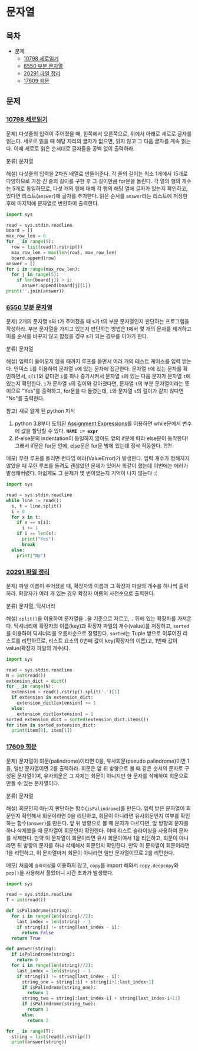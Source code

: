 # 문자열

## 목차

- 문제
  - [10798 세로읽기](https://www.acmicpc.net/problem/10798)
  - [6550 부분 문자열](https://www.acmicpc.net/problem/6550)
  - [20291 파일 정리](https://www.acmicpc.net/problem/20291)
  - [17609 회문](https://www.acmicpc.net/problem/17609)



## 문제

### [10798 세로읽기](https://www.acmicpc.net/problem/10798)

문제) 다섯줄의 입력이 주어졌을 때, 왼쪽에서 오른쪽으로, 위에서 아래로 세로로 글자를 읽는다. 세로로 읽을 때 해당 자리의 글자가 없으면, 읽지 않고 그 다음 글자를 계속 읽는다. 이때 세로로 읽은 순서대로 글자들을 공백 없이 출력하라.

분류) 문자열

해설) 다섯줄의 입력을 2차원 배열로 만들어준다. 각 줄의 길이는 최소 1개에서 15개로 다양하므로 가장 긴 줄의 길이를 구한 후 그 길이만큼 for문을 돌린다. 각 열의 행의 개수는 5개로 동일하므로, 다섯 개의 행에 대해 각 행의 해당 열에 글자가 있는지 확인하고, 있다면 리스트(`answer`)에 글자를 추가한다. 읽은 순서를 `answer`라는 리스트에 저장한 후에 마지막에 문자열로 변환하여 출력한다. 

```python
import sys

read = sys.stdin.readline
board = []
max_row_len = 0
for _ in range(5):
  row = list(read().rstrip())
  max_row_len = max(len(row), max_row_len)
  board.append(row)
answer = []
for i in range(max_row_len):
  for j in range(5):
    if len(board[j]) > i:
      answer.append(board[j][i])
print(''.join(answer))
```



### [6550 부분 문자열](https://www.acmicpc.net/problem/6550)

문제) 2개의 문자열 s와 t가 주어졌을 때 s가 t의 부분 문자열인지 판단하는 프로그램을 작성하라. 부분 문자열을 가지고 있는지 판단하는 방법은 t에서 몇 개의 문자를 제거하고 이를 순서를 바꾸지 않고 합쳤을 경우 s가 되는 경우를 이야기 한다.

분류) 문자열

해설) 입력이 들어오지 않을 때까지 루프를 돌면서 여러 개의 테스트 케이스를 입력 받는다. 인덱스 `i`를 이용하여 문자열 `s`에 있는 문자에 접근한다. 문자열 `t`에 있는 문자를 확인하면서, `s[i]`와 같다면 `i`를 하나 증가시켜서 문자열 `s`에 있는 다음 문자가 문자열 `t`에 있는지 확인한다. `i`가 문자열 `s`의 길이와 같아졌다면, 문자열 `t`의 부분 문자열이라는 뜻이므로 "Yes"를 출력하고, for문을 다 돌렸는데, `i`와 문자열 `s`의 길이가 같지 않다면 "No"를 출력한다.

참고) 새로 알게 된 python 지식

1. python 3.8부터 도입된 [Assignment Expressions](https://peps.python.org/pep-0572/)를 이용하면 while문에서 변수에 값을 할당할 수 있다. **`NAME := expr`**
2. if-else문의 indentation이 동일하지 않아도 앞의 if문에 따라 else문이 동작한다! 그래서 if문은 for문 안에, else문은 for문 밖에 있는데 정삭 작동한다. ?!?!

메모) 무한 루프를 돌리면 런타임 에러(ValueError)가 발생한다. 입력 개수가 정해지지 않았을 때 무한 루프를 돌려도 괜찮았던 문제가 있어서 똑같이 했는데 이번에는 에러가 발생해버렸다. 아쉽게도 그 문제가 몇 번이었는지 기억이 나지 않는다 :(

```python
import sys

read = sys.stdin.readline
while line := read():
  s, t = line.split()
  i = 0
  for x in t:
    if x == s[i]:
      i += 1
    if i == len(s):
      print("Yes")
      break
  else:
    print("No")
```



### [20291 파일 정리](https://www.acmicpc.net/problem/20291)

문제) 파일 이름이 주어졌을 때, 확장자의 이름과 그 확장자 파일의 개수를 하나씩 출력하라. 확장자가 여러 개 있는 경우 확장자 이름의 사전순으로 출력한다.

분류) 문자열, 딕셔너리

해설) `split()`을 이용하여 문자열을 `.`을 기준으로 자르고, `.` 뒤에 있는 확장자를 가져온다. 딕셔너리에 확장자의 이름(key)과 확장자 파일의 개수(value)를 저장하고, `sorted`를 이용하여 딕셔너리를 오름차순으로 정렬한다. `sorted`는 Tuple 쌍으로 이루어진 리스트를 리턴하므로, 리스트 요소의 0번째 값이 key(확장자의 이름)고, 1번째 값이 value(확장자 파일의 개수)다.

```python
import sys

read = sys.stdin.readline
N = int(read())
extension_dict = dict()
for _ in range(N):
  extension = read().rstrip().split('.')[1]
  if extension in extension_dict:
    extension_dict[extension] += 1
  else:
    extension_dict[extension] = 1
sorted_extension_dict = sorted(extension_dict.items())
for item in sorted_extension_dict:
  print(item[0], item[1])
```



### [17609 회문](https://www.acmicpc.net/problem/17609)

문제) 문자열이 회문(palindrome)이라면 0을, 유사회문(pseudo palindrome)이면 1을, 일반 문자열이면 2를 출력하라. 회문은 앞 뒤 방향으로 볼 때 같은 순서의 문자로 구성된 문자열이며, 유사회문은 그 자체는 회문이 아니지만 한 문자를 삭제하여 회문으로 만들 수 있는 문자열이다.  

분류) 문자열

해설) 회문인지 아닌지 판단하는 함수(`isPalindrome`)를 만든다. 입력 받은 문자열이 회문인지 확인해서 회문이라면 0을 리턴하고, 회문이 아니라면 유사회문인지 여부를 확인하는 함수(`answer`)를 만든다. 앞 뒤 방향으로 볼 때 문자가 다르다면, 앞 방향의 문자를 하나 삭제했을 때 문자열이 회문인지 확인한다. 이때 리스트 슬라이싱을 사용하여 문자를 삭제한다. 만약 이 문자열이 회문이라면 유사 회문이여서 1을 리턴하고, 회문이 아니라면 뒤 방향의 문자를 하나 삭제해서 회문인지 확인한다. 만약 이 문자열이 회문이라면 1을 리턴하고, 이 문자열마저 회문이 아니라면 일반 문자열이므로 2를 리턴한다.   

메모) 처음에 `슬라이싱`을 이용하지 않고, `copy`를 import 해와서 `copy.deepcopy`와 `pop()`을 사용해서 풀었더니 시간 초과가 발생했다. 

```python
import sys

read = sys.stdin.readline
T = int(read())

def isPalindrome(string):
  for i in range(len(string)//2):
    last_index = len(string) - 1
    if string[i] != string[last_index - i]:
      return False
  return True

def answer(string):
  if isPalindrome(string):
    return 0
  for i in range(len(string)//2):
    last_index = len(string) - 1
    if string[i] != string[last_index - i]:
      string_one = string[:i] + string[i+1:last_index+1]
      if isPalindrome(string_one):
        return 1
      string_two = string[:last_index-i] + string[last_index-i+1:]
      if isPalindrome(string_two):
        return 1
      else:
        return 2

for _ in range(T):
  string = list(read().rstrip())
  print(answer(string))
```


